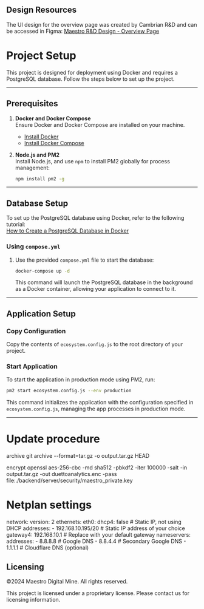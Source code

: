 
## Design Resources

The UI design for the overview page was created by Cambrian R&D and can be accessed in Figma:
[Maestro R&D Design - Overview Page](https://www.figma.com/design/1vnphe0wKm4VeDZSHnMVzP/Maestro-R%26D?node-id=369-329&p=f&t=dtEKpVsG9GSD0iYS-0)

# Project Setup

This project is designed for deployment using Docker and requires a PostgreSQL database. Follow the steps below to set up the project.

---

## Prerequisites

1. **Docker and Docker Compose**  
   Ensure Docker and Docker Compose are installed on your machine.  
   - [Install Docker](https://docs.docker.com/get-docker/)
   - [Install Docker Compose](https://docs.docker.com/compose/install/)

2. **Node.js and PM2**  
   Install Node.js, and use `npm` to install PM2 globally for process management:
   ```bash
   npm install pm2 -g
   ```

---

## Database Setup

To set up the PostgreSQL database using Docker, refer to the following tutorial:  
[How to Create a PostgreSQL Database in Docker](https://www.commandprompt.com/education/how-to-create-a-postgresql-database-in-docker/)

### Using `compose.yml`

1. Use the provided `compose.yml` file to start the database:
   ```bash
   docker-compose up -d
   ```

   This command will launch the PostgreSQL database in the background as a Docker container, allowing your application to connect to it.

---

## Application Setup

### Copy Configuration

Copy the contents of `ecosystem.config.js` to the root directory of your project.

### Start Application

To start the application in production mode using PM2, run:
```bash
pm2 start ecosystem.config.js --env production
```

This command initializes the application with the configuration specified in `ecosystem.config.js`, managing the app processes in production mode.

---

# Update procedure
archive
git archive --format=tar.gz -o output.tar.gz HEAD

encrypt
openssl aes-256-cbc -md sha512 -pbkdf2 -iter 100000 -salt -in output.tar.gz -out duettoanalytics.enc -pass file:./backend/server/security/maestro_private.key


# Netplan settings
network:
    version: 2
    ethernets:
        eth0:
            dhcp4: false  # Static IP, not using DHCP
            addresses:
              - 192.168.10.195/20  # Static IP address of your choice
            gateway4: 192.168.10.1  # Replace with your default gateway
            nameservers:
                addresses:
                  - 8.8.8.8         # Google DNS
                  - 8.8.4.4         # Secondary Google DNS
                  - 1.1.1.1         # Cloudflare DNS (optional)


## Licensing

©2024 Maestro Digital Mine. All rights reserved.

This project is licensed under a proprietary license. Please contact us for licensing information.
